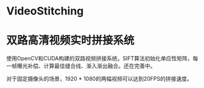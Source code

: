 # VideoStitching
# 双路高清视频实时拼接系统
使用OpenCV和CUDA构建的双路视频拼接系统，SIFT算法初始化单应性矩阵，每一帧曝光补偿、计算最佳缝合线、渐入渐出融合。还在完善中。

对于固定摄像头的场景，1920 * 1080的两幅视频可以达到20FPS的拼接速度。
